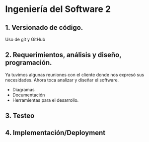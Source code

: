 # Ingeniería del Software 2
## 1. Versionado de código.
Uso de git y GitHub

## 2. Requerimientos, análisis y diseño, programación.
Ya tuvimos algunas reuniones con el cliente donde nos expresó sus necesidades. Ahora toca analizar y diseñar el software.
- Diagramas
- Documentación
- Herramientas para el desarrollo.

## 3. Testeo

## 4. Implementación/Deployment
